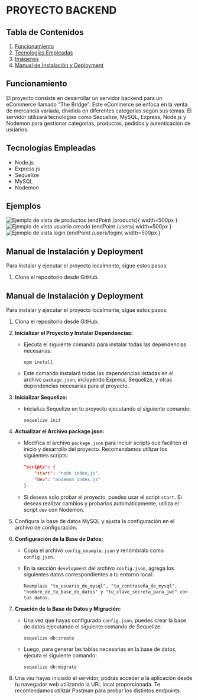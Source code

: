 # PROYECTO BACKEND

## Tabla de Contenidos

1. [Funcionamiento](#funcionamiento)
2. [Tecnologías Empleadas](#tecnologías-empleadas)
3. [Imágenes](#imágenes)
4. [Manual de Instalación y Deployment](#manual-de-instalación-y-deployment)

## Funcionamiento

El proyecto consiste en desarrollar un servidor backend para un eCommerce llamado "The Bridge". Este eCommerce se enfoca en la venta de mercancía variada, dividida en diferentes categorías según sus temas. El servidor utilizará tecnologías como Sequelize, MySQL, Express, Node.js y Nodemon para gestionar categorías, productos, pedidos y autenticación de usuarios.

## Tecnologías Empleadas

-   Node.js
-   Express.js
-   Sequelize
-   MySQL
-   Nodemon

## Ejemplos

![Ejemplo de vista de productos (endPoint /products)](<img src="./screenshotShop.png">){ width=500px }
![Ejemplo de vista usuario creado (endPoint /users](<img src="./screemshotUsuario.png">){ width=500px }
![Ejemplo de vista login (endPoint /users/login](<img src="./screenshotLogin.png">){ width=500px }

## Manual de Instalación y Deployment

Para instalar y ejecutar el proyecto localmente, sigue estos pasos:

1. Clona el repositorio desde GitHub.

## Manual de Instalación y Deployment

Para instalar y ejecutar el proyecto localmente, sigue estos pasos:

1. Clona el repositorio desde GitHub.

2. **Inicializar el Proyecto y Instalar Dependencias:**

    - Ejecuta el siguiente comando para instalar todas las dependencias necesarias:

        ```
        npm install
        ```

    - Este comando instalará todas las dependencias listadas en el archivo `package.json`, incluyendo Express, Sequelize, y otras dependencias necesarias para el proyecto.

3. **Inicializar Sequelize:**

    - Inicializa Sequelize en tu proyecto ejecutando el siguiente comando:

        ```
        sequelize init
        ```

4. **Actualizar el Archivo package.json:**

    - Modifica el archivo `package.json` para incluir scripts que faciliten el inicio y desarrollo del proyecto. Recomendamos utilizar los siguientes scripts:

        ```json
        "scripts": {
            "start": "node index.js",
            "dev": "nodemon index.js"
        }
        ```

    - Si deseas solo probar el proyecto, puedes usar el script `start`. Si deseas realizar cambios y probarlos automáticamente, utiliza el script `dev` con Nodemon.

5. Configura la base de datos MySQL y ajusta la configuración en el archivo de configuración.

6. **Configuración de la Base de Datos:**

    - Copia el archivo `config_example.json` y renómbralo como `config.json`.

    - En la sección `development` del archivo `config.json`, agrega los siguientes datos correspondientes a tu entorno local:

        ```
        Reemplaza "tu_usuario_de_mysql", "tu_contraseña_de_mysql", "nombre_de_tu_base_de_datos" y "tu_clave_secreta_para_jwt" con tus datos.
        ```

7. **Creación de la Base de Datos y Migración:**

    - Una vez que hayas configurado `config.json`, puedes crear la base de datos ejecutando el siguiente comando de Sequelize:

        ```
        sequelize db:create
        ```

    - Luego, para generar las tablas necesarias en la base de datos, ejecuta el siguiente comando:
        ```
        sequelize db:migrate
        ```

8. Una vez hayas iniciado el servidor, podrás acceder a la aplicación desde tu navegador web utilizando la URL local proporcionada. Te recomendamos utilizar Postman para probar los distintos endpoints.
